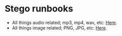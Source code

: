 # Stego runbooks

* All things audio related; mp3, mp4, wav, etc: [Here](./audio).
* All things image related; PNG, JPG, etc: [Here](./images).

